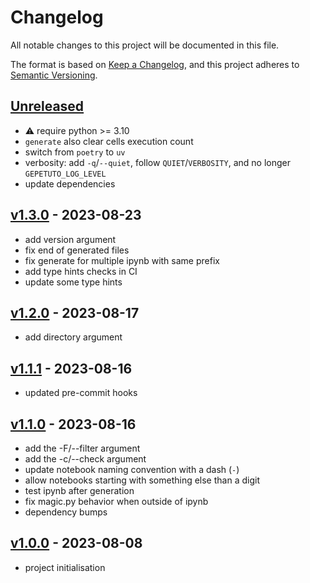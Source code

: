 # Changelog

All notable changes to this project will be documented in this file.

The format is based on [Keep a Changelog](https://keepachangelog.com/en/1.0.0/),
and this project adheres to [Semantic Versioning](https://semver.org/spec/v2.0.0.html).

## [Unreleased]

- :warning: require python >= 3.10
- `generate` also clear cells execution count
- switch from `poetry` to `uv`
- verbosity: add `-q`/`--quiet`, follow `QUIET`/`VERBOSITY`, and no longer `GEPETUTO_LOG_LEVEL`
- update dependencies

## [v1.3.0] - 2023-08-23

- add version argument
- fix end of generated files
- fix generate for multiple ipynb with same prefix
- add type hints checks in CI
- update some type hints

## [v1.2.0] - 2023-08-17

- add directory argument

## [v1.1.1] - 2023-08-16

- updated pre-commit hooks

## [v1.1.0] - 2023-08-16

- add the -F/--filter argument
- add the -c/--check argument
- update notebook naming convention with a dash (`-`)
- allow notebooks starting with something else than a digit
- test ipynb after generation
- fix magic.py behavior when outside of ipynb
- dependency bumps

## [v1.0.0] - 2023-08-08

- project initialisation

[Unreleased]: https://github.com/gepetto/gepetuto/compare/v1.3.0...main
[v1.3.0]: https://github.com/gepetto/gepetuto/compare/v1.2.0...v1.3.0
[v1.2.0]: https://github.com/gepetto/gepetuto/compare/v1.1.1...v1.2.0
[v1.1.1]: https://github.com/gepetto/gepetuto/compare/v1.1.0...v1.1.1
[v1.1.0]: https://github.com/gepetto/gepetuto/compare/v1.0.0...v1.1.0
[v1.0.0]: https://github.com/gepetto/gepetuto/releases/tag/v1.0.0
